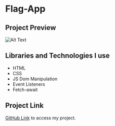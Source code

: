 # Flag-App

## Project Preview 
![Alt Text](https://github.com/asknksk/Flag-App/blob/master/images/Preview.PNG)

## Libraries and Technologies I use
* HTML
* CSS 
* JS Dom Manipulation
* Event Listeners
* Fetch-await 


## Project Link
<a href="https://asknksk.github.io/Flag-App/" target="_blank">GitHub Link</a> to access my project.

